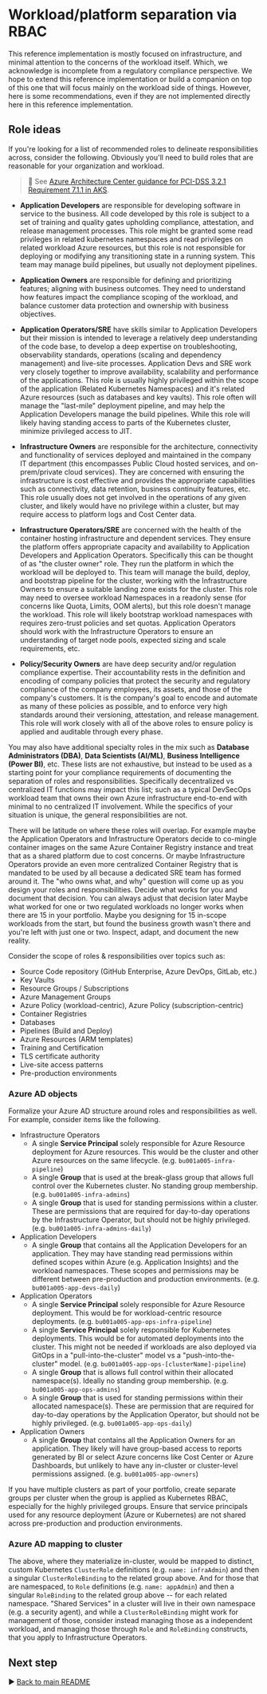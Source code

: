 # Workload/platform separation via RBAC

This reference implementation is mostly focused on infrastructure, and minimal attention to the concerns of the workload itself. Which, we acknowledge is incomplete from a regulatory compliance perspective. We hope to extend this reference implementation or build a companion on top of this one that will focus mainly on the workload side of things. However, here is some recommendations, even if they are not implemented directly here in this reference implementation.

## Role ideas

If you're looking for a list of recommended roles to delineate responsibilities across, consider the following. Obviously you'll need to build roles that are reasonable for your organization and workload.

> :notebook: See [Azure Architecture Center guidance for PCI-DSS 3.2.1 Requirement 7.1.1 in AKS](https://docs.microsoft.com/en-us/azure/architecture/reference-architectures/containers/aks-pci/aks-pci-identity#requirement-711).

* **Application Developers** are responsible for developing software in service to the business. All code developed by this role is subject to a set of training and quality gates upholding compliance, attestation, and release management processes. This role might be granted some read privileges in related kubernetes namespaces and read privileges on related workload Azure resources, but this role is not responsible for deploying or modifying any transitioning state in a running system. This team may manage build pipelines, but usually not deployment pipelines.

* **Application Owners** are responsible for defining and prioritizing features; aligning with business outcomes. They need to understand how features impact the compliance scoping of the workload, and balance customer data protection and ownership with business objectives.

* **Application Operators/SRE** have skills similar to Application Developers but their mission is intended to leverage a relatively deep understanding of the code base, to develop a deep expertise on troubleshooting, observability standards, operations (scaling and dependency management) and live-site processes. Application Devs and SRE work very closely together to improve availability, scalability and performance of the applications. This role is usually highly privileged within the scope of the application (Related Kubernetes Namespaces) and it's related Azure resources (such as databases and key vaults). This role often will manage the "last-mile" deployment pipeline, and may help the Application Developers manage the build pipelines. While this role will likely having standing access to parts of the Kubernetes cluster, minimize privileged access to JIT.

* **Infrastructure Owners** are responsible for the architecture, connectivity and functionality of services deployed and maintained in the company IT department (this encompasses Public Cloud hosted services, and on-prem/private cloud services). They are concerned with ensuring the infrastructure is cost effective and provides the appropriate capabilities such as connectivity, data retention, business continuity features, etc. This role usually does not get involved in the operations of any given cluster, and likely would have no privilege within a cluster, but may require access to platform logs and Cost Center data.

* **Infrastructure Operators/SRE** are concerned with the health of the container hosting infrastructure and dependent services. They ensure the platform offers appropriate capacity and availability to Application Developers and Application Operators. Specifically this can be thought of as "the cluster owner" role. They run the platform in which the workload will be deployed to. This team will manage the build, deploy, and bootstrap pipeline for the cluster, working with the Infrastructure Owners to ensure a suitable landing zone exists for the cluster. This role may need to oversee workload Namespaces in a readonly sense (for concerns like Quota, Limits, OOM alerts), but this role doesn't manage the workload. This role will likely bootstrap workload namespaces with requires zero-trust policies and set quotas. Application Operators should work with the Infrastructure Operators to ensure an understanding of target node pools, expected sizing and scale requirements, etc.

* **Policy/Security Owners** are have deep security and/or regulation compliance expertise. Their accountability rests in the definition and encoding of company policies that protect the security and regulatory compliance of the company employees, its assets, and those of the company's customers. It is the company's goal to encode and automate as many of these policies as possible, and to enforce very high standards around their versioning, attestation, and release management. This role will work closely with all of the above roles to ensure policy is applied and auditable through every phase.

You may also have additional specialty roles in the mix such as **Database Administrators (DBA)**, **Data Scientists (AI/ML)**, **Business Intelligence (Power BI)**, etc. These lists are not exhaustive, but instead to be used as a starting point for your compliance requirements of documenting the separation of roles and responsibilities. Specifically decentralized vs centralized IT functions may impact this list; such as a typical DevSecOps workload team that owns their own Azure infrastructure end-to-end with minimal to no centralized IT involvement. While the specifics of your situation is unique, the general responsibilities are not.

There will be latitude on where these roles will overlap. For example maybe the Application Operators and Infrastructure Operators decide to co-mingle container images on the same Azure Container Registry instance and treat that as a shared platform due to cost concerns. Or maybe Infrastructure Operators provide an even more centralized Container Registry that is mandated to be used by all because a dedicated SRE team has formed around it. The "who owns what, and why" question will come up as you design your roles and responsibilities. Decide what works for you and document that decision. You can always adjust that decision later Maybe what worked for one or two regulated workloads no longer works when there are 15 in your portfolio. Maybe you designing for 15 in-scope workloads from the start, but found the business growth wasn't there and you're left with just one or two. Inspect, adapt, and document the new reality.

Consider the scope of roles & responsibilities over topics such as:

* Source Code repository (GitHub Enterprise, Azure DevOps, GitLab, etc.)
* Key Vaults
* Resource Groups / Subscriptions
* Azure Management Groups
* Azure Policy (workload-centric), Azure Policy (subscription-centric)
* Container Registries
* Databases
* Pipelines (Build and Deploy)
* Azure Resources (ARM templates)
* Training and Certification
* TLS certificate authority
* Live-site access patterns
* Pre-production environments

### Azure AD objects

Formalize your Azure AD structure around roles and responsibilities as well. For example, consider items like the following.

* Infrastructure Operators
  * A single **Service Principal** solely responsible for Azure Resource deployment for Azure resources. This would be the cluster and other Azure resources on the same lifecycle. (e.g. `bu001a005-infra-pipeline`)
  * A single **Group** that is used at the break-glass group that allows full control over the Kubernetes cluster. No standing group membership. (e.g. `bu001a005-infra-admins`)
  * A single **Group** that is used for standing permissions within a cluster. These are permissions that are required for day-to-day operations by the Infrastructure Operator, but should not be highly privileged. (e.g. `bu001a005-infra-admins-daily`)
* Application Developers
  * A single **Group** that contains all the Application Developers for an application. They may have standing read permissions within defined scopes within Azure (e.g. Application Insights) and the workload namespaces. These scopes and permissions may be different between pre-production and production environments. (e.g. `bu001a005-app-devs-daily`)
* Application Operators
  * A single **Service Principal** solely responsible for Azure Resource deployment. This would be for workload-centric resource deployments. (e.g. `bu001a005-app-ops-infra-pipeline`)
  * A single **Service Principal** solely responsible for Kubernetes deployments. This would be for automated deployments into the cluster. This might not be needed if workloads are also deployed via GitOps in a "pull-into-the-cluster" model vs a "push-into-the-cluster" model. (e.g. `bu001a005-app-ops-[clusterName]-pipeline`)
  * A single **Group** that is allows full control within their allocated namespace(s). Ideally no standing group membership. (e.g. `bu001a005-app-ops-admins`)
  * A single **Group** that is used for standing permissions within their allocated namespace(s). These are permission that are required for day-to-day operations by the Application Operator, but should not be highly privileged. (e.g. `bu001a005-app-ops-daily`)
* Application Owners
  * A single **Group** that contains all the Application Owners for an application. They likely will have group-based access to reports generated by BI or select Azure concerns like Cost Center or Azure Dashboards, but unlikely to have any in-cluster or cluster-level permissions assigned. (e.g. `bu001a005-app-owners`)

If you have multiple clusters as part of your portfolio, create separate groups per cluster when the group is applied as Kubernetes RBAC, especially for the highly privileged groups. Ensure that service principals used for any resource deployment (Azure or Kubernetes) are not shared across pre-production and production environments.

### Azure AD mapping to cluster

The above, where they materialize in-cluster, would be mapped to distinct, custom Kubernetes `ClusterRole` definitions (e.g. `name: infraAdmin`) and then a singular `ClusterRoleBinding` to the related group above. And for those that are namespaced, to `Role` definitions (e.g. `name: appAdmin`) and then a singular `RoleBinding` to the related group above -- for each related namespace. "Shared Services" in a cluster will live in their own namespace (e.g. a security agent), and while a `ClusterRoleBinding` might work for management of those, consider instead managing those as a independent workload, and managing those through `Role` and `RoleBinding` constructs, that you apply to Infrastructure Operators.

## Next step

:arrow_forward: [Back to main README](/README.md#separation-of-duties)
